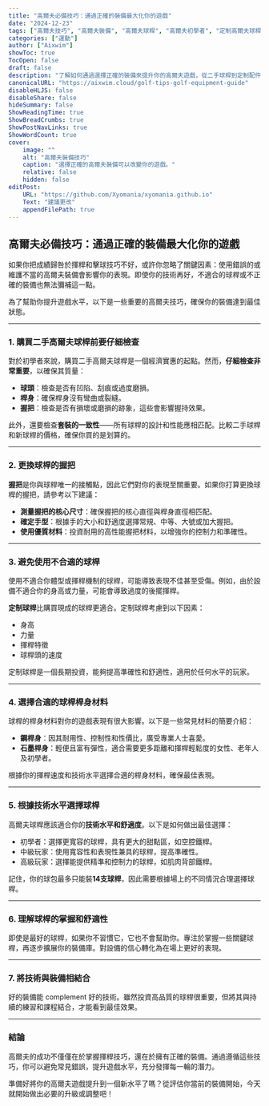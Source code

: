 ```yaml
---
title: "高爾夫必備技巧：通過正確的裝備最大化你的遊戲"
date: "2024-12-23"
tags: ["高爾夫技巧", "高爾夫裝備", "高爾夫球桿", "高爾夫初學者", "定制高爾夫球桿"]
categories: ["運動"]
author: ["Aixwim"]
showToc: true
TocOpen: false
draft: false
description: "了解如何通過選擇正確的裝備來提升你的高爾夫遊戲，從二手球桿到定制配件。透過這些專家提示來提高你的表現。"
canonicalURL: "https://aixwim.cloud/golf-tips-golf-equipment-guide"
disableHLJS: false
disableShare: false
hideSummary: false
ShowReadingTime: true
ShowBreadCrumbs: true
ShowPostNavLinks: true
ShowWordCount: true
cover:
    image: ""
    alt: "高爾夫裝備技巧"
    caption: "選擇正確的高爾夫裝備可以改變你的遊戲。"
    relative: false
    hidden: false
editPost:
    URL: "https://github.com/Xyomania/xyomania.github.io"
    Text: "建議更改"
    appendFilePath: true
---
```


## 高爾夫必備技巧：通過正確的裝備最大化你的遊戲

如果你把成績歸咎於揮桿和擊球技巧不好，或許你忽略了關鍵因素：使用錯誤的或維護不當的高爾夫裝備會影響你的表現。即使你的技術再好，不適合的球桿或不正確的裝備也無法彌補這一點。

為了幫助你提升遊戲水平，以下是一些重要的高爾夫技巧，確保你的裝備達到最佳狀態。

---

### **1. 購買二手高爾夫球桿前要仔細檢查**

對於初學者來說，購買二手高爾夫球桿是一個經濟實惠的起點。然而，**仔細檢查非常重要**，以確保其質量：
- **球頭**：檢查是否有凹陷、刮痕或過度磨損。
- **桿身**：確保桿身沒有彎曲或裂縫。
- **握把**：檢查是否有損壞或磨損的跡象，這些會影響握持效果。

此外，還要檢查**套裝的一致性**——所有球桿的設計和性能應相匹配。比較二手球桿和新球桿的價格，確保你買的是划算的。

---

### **2. 更換球桿的握把**

**握把**是你與球桿唯一的接觸點，因此它們對你的表現至關重要。如果你打算更換球桿的握把，請參考以下建議：
- **測量握把的核心尺寸**：確保握把的核心直徑與桿身直徑相匹配。
- **確定手型**：根據手的大小和舒適度選擇常規、中等、大號或加大握把。
- **使用優質材料**：投資耐用的高性能握把材料，以增強你的控制力和準確性。

---

### **3. 避免使用不合適的球桿**

使用不適合你體型或揮桿機制的球桿，可能導致表現不佳甚至受傷。例如，由於設備不適合你的身高或力量，可能會導致過度的後擺揮桿。

**定制球桿**比購買現成的球桿更適合。定制球桿考慮到以下因素：
- 身高
- 力量
- 揮桿特徵
- 球桿頭的速度

定制球桿是一個長期投資，能夠提高準確性和舒適性，適用於任何水平的玩家。

---

### **4. 選擇合適的球桿桿身材料**

球桿的桿身材料對你的遊戲表現有很大影響。以下是一些常見材料的簡要介紹：
- **鋼桿身**：因其耐用性、控制性和性價比，廣受專業人士喜愛。
- **石墨桿身**：輕便且富有彈性，適合需要更多距離和揮桿輕鬆度的女性、老年人及初學者。

根據你的揮桿速度和技術水平選擇合適的桿身材料，確保最佳表現。

---

### **5. 根據技術水平選擇球桿**

高爾夫球桿應該適合你的**技術水平和舒適度**。以下是如何做出最佳選擇：
- 初學者：選擇更寬容的球桿，具有更大的甜點區，如空腔鐵桿。
- 中級玩家：使用寬容性和表現性兼具的球桿，提高準確性。
- 高級玩家：選擇能提供精準和控制力的球桿，如肌肉背部鐵桿。

記住，你的球包最多只能裝**14支球桿**，因此需要根據場上的不同情況合理選擇球桿。

---

### **6. 理解球桿的掌握和舒適性**

即使是最好的球桿，如果你不習慣它，它也不會幫助你。專注於掌握一些關鍵球桿，再逐步擴展你的裝備庫。對設備的信心轉化為在場上更好的表現。

---

### **7. 將技術與裝備相結合**

好的裝備能 complement 好的技術。雖然投資高品質的球桿很重要，但將其與持續的練習和課程結合，才能看到最佳效果。

---

### **結論**

高爾夫的成功不僅僅在於掌握揮桿技巧，還在於擁有正確的裝備。通過遵循這些技巧，你可以避免常見錯誤，提升遊戲水平，充分發揮每一輪的潛力。

準備好將你的高爾夫遊戲提升到一個新水平了嗎？從評估你當前的裝備開始，今天就開始做出必要的升級或調整吧！
